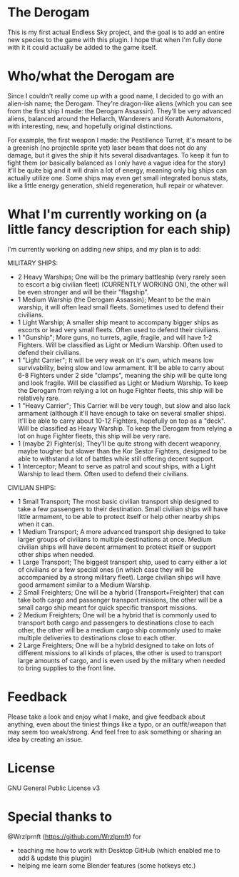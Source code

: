 # The Derogam
This is my first actual Endless Sky project, and the goal is to add an entire new species to the game with this plugin. I hope that when I'm fully done with it it could actually be added to the game itself.


# Who/what the Derogam are

Since I couldn't really come up with a good name, I decided to go with an alien-ish name; the Derogam. They're dragon-like aliens (which you can see from the first ship I made: the Derogam Assassin). They'll be very advanced aliens, balanced around the Heliarch, Wanderers and Korath Automatons, with interesting, new, and hopefully original distinctions.

For example, the first weapon I made: the Pestillence Turret, it's meant to be a greenish (no projectile sprite yet) laser beam that does not do any damage, but it gives the ship it hits several disadvantages. To keep it fun to fight them (or basically balanced as I only have a vague idea for the story) it'll be quite big and it will drain a lot of energy, meaning only big ships can actually utilize one. Some ships may even get small integrated bonus stats, like a little energy generation, shield regeneration, hull repair or whatever.

# What I'm currently working on (a little fancy description for each ship)

I'm currently working on adding new ships, and my plan is to add:

MILITARY SHIPS:
- 2 Heavy Warships; One will be the primary battleship (very rarely seen to escort a big civilian fleet) (CURRENTLY WORKING ON), the other will be even stronger and will be their "flagship". 
- 1 Medium Warship (the Derogam Assassin); Meant to be the main warship, it will often lead small fleets. Sometimes used to defend their civilians.
- 1 Light Warship; A smaller ship meant to accompany bigger ships as escorts or lead very small fleets. Often used to defend their civilians.
- 1 "Gunship"; More guns, no turrets, agile, fragile, and will have 1-2 Fighters. Will be classified as Light or Medium Warship. Often used to defend their civilians.
- 1 "Light Carrier"; It will be very weak on it's own, which means low survivability, being slow and low armament. It'll be able to carry about 6-8 Fighters under 2 side "clamps", meaning the ship will be quite long and look fragile. Will be classified as Light or Medium Warship. To keep the Derogam from relying a lot on huge Fighter fleets, this ship will be relatively rare.
- 1 "Heavy Carrier"; This Carrier will be very tough, but slow and also lack armament (although it'll have enough to take on several smaller ships). It'll be able to carry about 10-12 Fighters, hopefully on top as a "deck". Will be classified as Heavy Warship. To keep the Derogam from relying a lot on huge Fighter fleets, this ship will be very rare.
- 1 (maybe 2) Fighter(s); They'll be quite strong with decent weaponry, maybe tougher but slower than the Kor Sestor Fighters, designed to be able to withstand a lot of battles while still offering decent support.
- 1 Interceptor; Meant to serve as patrol and scout ships, with a Light Warship to lead them. Often used to defend their civilians.

CIVILIAN SHIPS:
- 1 Small Transport; The most basic civilian transport ship designed to take a few passengers to their destination. Small civilian ships will have little armament, to be able to protect itself or help other nearby ships when it can.
- 1 Medium Transport; A more advanced transport ship designed to take larger groups of civilians to multiple destinations at once. Medium civilian ships will have decent armament to protect itself or support other ships when needed.
- 1 Large Transport; The biggest transport ship, used to carry either a lot of civilians or a few special ones (in which case they will be accompanied by a strong military fleet). Large civilian ships will have good armament similar to a Medium Warship.
- 2 Small Freighters; One will be a hybrid (Transport+Freighter) that can take both cargo and passenger transport missions, the other will be a small cargo ship meant for quick specific transport missions.
- 2 Medium Freighters; One will be a hybrid that is commonly used to transport both cargo and passengers to destinations close to each other, the other will be a medium cargo ship commonly used to make multiple deliveries to destinations close to each other.
- 2 Large Freighters; One will be a hybrid designed to take on lots of different missions to all kinds of places, the other is used to transport large amounts of cargo, and is even used by the military when needed to bring supplies to the front line.

# Feedback

Please take a look and enjoy what I make, and give feedback about anything, even about the tiniest things like a typo, or an outfit/weapon that may seem too weak/strong. And feel free to ask something or sharing an idea by creating an issue.

# License

GNU General Public License v3

# Special thanks to

@Wrzlprnft (https://github.com/Wrzlprnft) for
- teaching me how to work with Desktop GitHub (which enabled me to add & update this plugin)
- helping me learn some Blender features (some hotkeys etc.)
